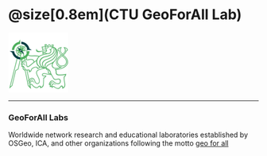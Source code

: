 # @size[0.8em](CTU GeoForAll Lab)

![Logo](https://raw.githubusercontent.com/ctu-geoforall-lab/marketing/master/logo/ctu-geoforall-logo-small.png)

---

### GeoForAll Labs

Worldwide network research and educational laboratories established by
OSGeo, ICA, and other organizations following the motto [geo for
all](https://www.osgeo.org/initiatives/geo-for-all/about-geo-for-all)
